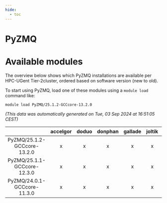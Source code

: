 ```yaml
---
hide:
  - toc
---
```


PyZMQ
=====

# Available modules


The overview below shows which PyZMQ installations are available per HPC-UGent Tier-2cluster, ordered based on software version (new to old).

To start using PyZMQ, load one of these modules using a `module load` command like:

```shell
module load PyZMQ/25.1.2-GCCcore-13.2.0
```

*(This data was automatically generated on Tue, 03 Sep 2024 at 16:51:05 CEST)*  

| |accelgor|doduo|donphan|gallade|joltik|shinx|skitty|
| :---: | :---: | :---: | :---: | :---: | :---: | :---: | :---: |
|PyZMQ/25.1.2-GCCcore-13.2.0|x|x|x|x|x|x|x|
|PyZMQ/25.1.1-GCCcore-12.3.0|x|x|x|x|x|x|x|
|PyZMQ/24.0.1-GCCcore-11.3.0|x|x|x|x|x|-|x|

